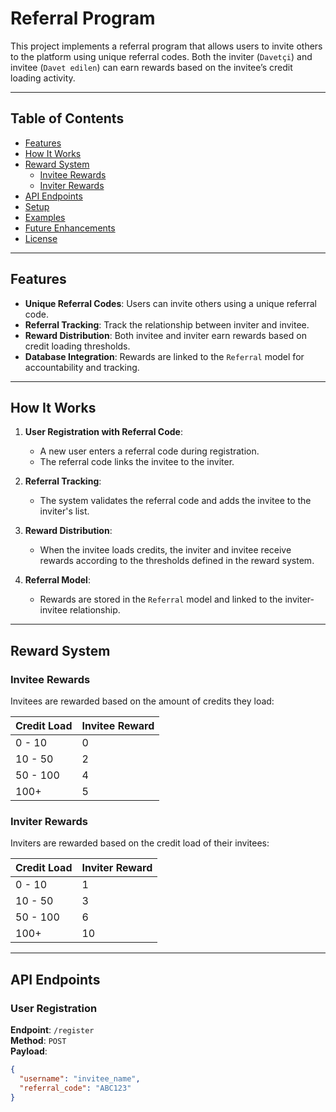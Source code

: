 # Referral Program

This project implements a referral program that allows users to invite others to the platform using unique referral codes. Both the inviter (`Davetçi`) and invitee (`Davet edilen`) can earn rewards based on the invitee’s credit loading activity.

---

## Table of Contents

- [Features](#features)
- [How It Works](#how-it-works)
- [Reward System](#reward-system)
  - [Invitee Rewards](#invitee-rewards)
  - [Inviter Rewards](#inviter-rewards)
- [API Endpoints](#api-endpoints)
- [Setup](#setup)
- [Examples](#examples)
- [Future Enhancements](#future-enhancements)
- [License](#license)

---

## Features

- **Unique Referral Codes**: Users can invite others using a unique referral code.
- **Referral Tracking**: Track the relationship between inviter and invitee.
- **Reward Distribution**: Both invitee and inviter earn rewards based on credit loading thresholds.
- **Database Integration**: Rewards are linked to the `Referral` model for accountability and tracking.

---

## How It Works

1. **User Registration with Referral Code**:
   - A new user enters a referral code during registration.
   - The referral code links the invitee to the inviter.

2. **Referral Tracking**:
   - The system validates the referral code and adds the invitee to the inviter's list.

3. **Reward Distribution**:
   - When the invitee loads credits, the inviter and invitee receive rewards according to the thresholds defined in the reward system.

4. **Referral Model**:
   - Rewards are stored in the `Referral` model and linked to the inviter-invitee relationship.

---

## Reward System

### Invitee Rewards
Invitees are rewarded based on the amount of credits they load:

| Credit Load   | Invitee Reward |
|---------------|----------------|
| 0 - 10        | 0              |
| 10 - 50       | 2              |
| 50 - 100      | 4              |
| 100+          | 5              |

### Inviter Rewards
Inviters are rewarded based on the credit load of their invitees:

| Credit Load   | Inviter Reward |
|---------------|----------------|
| 0 - 10        | 1              |
| 10 - 50       | 3              |
| 50 - 100      | 6              |
| 100+          | 10             |

---

## API Endpoints

### **User Registration**
**Endpoint**: `/register`  
**Method**: `POST`  
**Payload**:
```json
{
  "username": "invitee_name",
  "referral_code": "ABC123"
}
